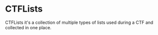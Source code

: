 # CTFLists
CTFLists it's a collection of multiple types of lists used during a CTF and collected in one place. 
